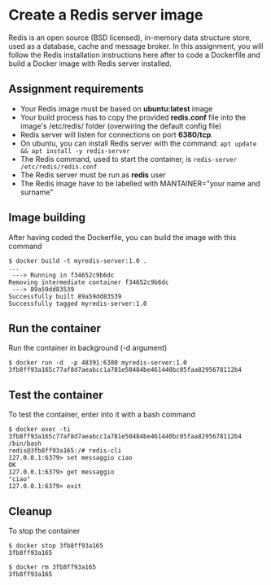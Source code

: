 # Create a Redis server image

Redis is an open source (BSD licensed), in-memory data structure store, used as a database, cache and message broker. In this assignment, you will follow the Redis installation instructions here after to code a Dockerfile and build a Docker image with Redis server installed.

## Assignment requirements

- Your Redis image must be based on **ubuntu:latest** image
- Your build process has to copy the provided **redis.conf** file into the image's /etc/redis/ folder (overwiring the default config file)
- Redis server will listen for connections on port **6380/tcp**.
- On ubuntu, you can install Redis server with the command: `apt update && apt install -y redis-server`
- The Redis command, used to start the container, is `redis-server /etc/redis/redis.conf`
- The Redis server must be run as **redis** user
- The Redis image have to be labelled with MANTAINER="your name and surname"

## Image building

After having coded the Dockerfile, you can build the image with this command

```console
$ docker build -t myredis-server:1.0 .
...
 ---> Running in f34652c9b6dc
Removing intermediate container f34652c9b6dc
 ---> 89a59dd83539
Successfully built 89a59dd83539
Successfully tagged myredis-server:1.0
```

## Run the container

Run the container in background (-d argument)

```console
$ docker run -d  -p 48391:6380 myredis-server:1.0 
3fb8ff93a165c77af8d7aeabcc1a781e50484be461440bc05faa8295678112b4
```

## Test the container

To test the container, enter into it with a bash command

```console
$ docker exec -ti 3fb8ff93a165c77af8d7aeabcc1a781e50484be461440bc05faa8295678112b4 /bin/bash
redis@3fb8ff93a165:/# redis-cli 
127.0.0.1:6379> set messaggio ciao
OK
127.0.0.1:6379> get messaggio
"ciao"
127.0.0.1:6379> exit
```

## Cleanup

To stop the container 

```console
$ docker stop 3fb8ff93a165 
3fb8ff93a165
```

```console
$ docker rm 3fb8ff93a165 
3fb8ff93a165
```